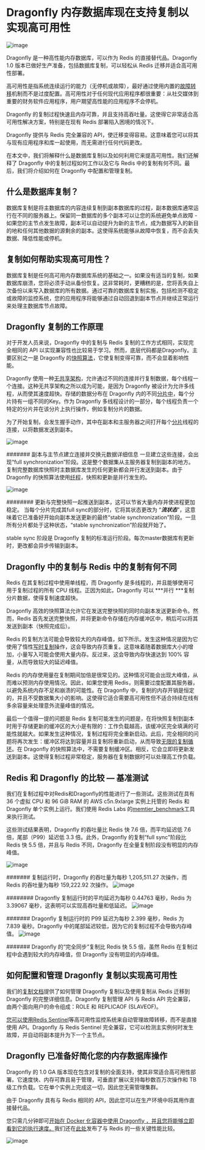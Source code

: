 # Dragonfly 内存数据库现在支持复制以实现高可用性
![image](../images/tijrR6u5OP6U3C5b5rc2mHeYLRwz9F5Eofvzzn49gEM.png)

Dragonfly 是一种高性能内存数据库，可以作为 Redis 的直接替代品。Dragonfly 1.0 版本已做好生产准备，包括数据库复制，可以轻松从 Redis 迁移并适合高可用性部署。

高可用性是指系统连续运行的能力（无停机或故障），最好通过使用内置的[故障转移](https://www.techtarget.com/searchstorage/definition/failover)机制而不是过度配置。高可用性对于任何现代应用程序都很重要：从社交媒体到重要的财务软件应用程序，用户期望高性能的应用程序不会停机。

Dragonfly 的复制过程快速且内存可靠，并且支持高吞吐量。这使得它非常适合高可用性解决方案，特别是在现有 Redis 部署陷入困境的情况下。

Dragonfly 提供与 Redis 完全兼容的 API，使迁移变得容易。这意味着您可以将其与现有应用程序和库一起使用，而无需进行任何代码更改。

在本文中，我们将解释什么是数据库复制以及如何利用它来提高可用性。我们还解释了 Dragonfly 中的复制过程如何工作以及它与 Redis 中的复制有何不同。最后，我们将介绍如何在 Dragonfly 中配置和管理复制。

## 什么是数据库复制？
数据库复制是将主数据库的内容连续复制到副本数据库的过程，副本数据库通常运行在不同的服务器上。保留同一数据库的多个副本可以让您的系统避免单点故障 - 如果您的主节点发生故障，副本可以自动提升为新的主节点，成为数据写入的新目的地和任何其他数据的源剩余的副本。这使得系统能够从故障中恢复，而不会丢失数据、降低性能或停机。

## 复制如何帮助实现高可用性？
数据库复制是任何高可用内存数据库系统的基础之一。如果没有适当的复制，如果数据库崩溃，您将必须手动从备份恢复。这非常耗时，更糟糕的是，您将丢失自上次备份以来写入数据库的所有数据。通过可靠的数据库复制实施，包括检测不稳定或故障的监控系统，您的应用程序将能够通过自动回退到副本节点并继续正常运行来处理主数据库节点故障。

## Dragonfly 复制的工作原理
对于开发人员来说，Dragonfly 中的复制与 Redis 复制的工作方式相同，实现完全相同的 API 以实现兼容性也比较易于学习。然而，底层代码都是Dragonfly。主要区别之一是 Dragonfly 的[快照算法](https://www.dragonflydb.io/blog/balanced-vs-unbalanced)，它使复制变得可靠，而不会显着影响性能。

Dragonfly 使用一种[无​​共享架构](https://en.wikipedia.org/wiki/Shared-nothing_architecture)，允许通过不同的连接并行复制数据，每个线程一个连接。这种无共享架构之所以成为可能，是因为 Dragonfly 被设计为允许多线程，从而使其速度超快。存储的数据分布在 Dragonfly 内的不同[分片中](https://en.wikipedia.org/wiki/Shard_(database_architecture))，每个分片持有一组不同的Key。作为 Dragonfly 多线程设计的一部分，每个线程负责一个特定的分片并在该分片上执行操作，例如复制分片的数据。

为了开始复制，会发生握手动作，其中在副本和主服务器之间打开每个[分片](https://en.wikipedia.org/wiki/Shard_(database_architecture))线程的连接，以将数据发送到副本。

![image](../images/nLdeSC0V0_V2JeLaAvnTDqmhBpxaaDKtbfQ5qm45rWY.png)

####### 副本与主节点建立连接并交换元数据详细信息
一旦建立这些连接，会出现“full synchronization”阶段。这是整个数据集从主服务器复制到副本的地方。复制完整数据库快照时主数据库发生的任何更新都会并行发送到副本。由于 Dragonfly 的快照算法使用[纤程](https://en.wikipedia.org/wiki/Fiber_(computer_science))，快照和更新是并行发生的。

![image](../images/vnpWatqR6-5YmE6k-2zNJ1plGXQaAc_itbOCxMFZhWs.png)

######## 更新与完整快照一起推送到副本，这可以节省大量内存并使进程更加稳定。
当每个分片完成其full sync的部分时，它将其状态更改为 “***流状态***”，这意味着它已准备好开始向副本发送更新的最终“stable synchronization”阶段。一旦所有分片都处于这种状态，“stable synchronization”阶段就开始了。

stable sync 阶段是 Dragonfly 复制的标准运行阶段。每次master数据库有更新时，更改都会异步传输到副本。

## Dragonfly 中的复制与 Redis 中的复制有何不同
Redis 在其复制过程中使用单线程，而 Dragonfly 是多线程的，并且能够使用可用于复制过程的所有 CPU 线程。正因为如此，Dragonfly 可以 ***并行 ***复制分片数据，使得复制速度超快。

Dragonfly 高效的快照算法允许它在发送完整快照的同时向副本发送更新命令。然而，Redis 首先发送完整快照，并将更新命令存储在内存缓冲区中，稍后可以将其发送到副本（快照完成后）。

Redis 的复制方法可能会导致较大的内存峰值，如下所示。发生这种情况是因为它使用了惰性[写时复制](https://en.wikipedia.org/wiki/Copy-on-write)操作，这会导致内存页重复。这意味着随着数据库大小的增加，小量写入​​可能会使用大量内存。反过来，这会导致内存快速达到 100% 容量，从而导致较大的延迟峰值。

Redis 的内存使用量在复制期间加倍是很常见的。这种情况可能会出现大峰值，从而难以预测内存使用情况。因此，如果您使用 Redis，则需要过度配置其服务器，以避免系统内存不足和崩溃的可能性。在 Dragonfly 中，复制的内存开销是恒定的，并且不受数据集大小的影响。这使得它适合需要高可用性但不适合持续在线有多余容量来处理意外流量峰值的情况。

最后一个值得一提的问题是 Redis 复制可能发生的问题是，在将快照复制到副本时用于存储更新的缓冲区的大小是有限的：工作负载越高，该缓冲区完全填满的可能性就越大。如果发生这种情况，复制过程将完全重新启动。此后，完全相同的问题将再次发生：缓冲区将达到容量并且复制将重新启动，从而导致[无限的复制循环](https://redis.com/blog/the-endless-redis-replication-loop-what-why-and-how-to-solve-it/)。在 Dragonfly 的快照算法中，不需要复制缓冲区。相反，它会立即将更新发送到副本。这使得复制过程非常稳定，服务器在复制数据时可以处理高工作负载。

## Redis 和 Dragonfly 的比较 — 基准测试
我们在复制过程中对Redis和Dragonfly的性能进行了一些测试。这些测试在具有 36 个虚拟 CPU 和 96 GiB RAM 的 AWS c5n.9xlarge 实例上托管的 Redis 和 Dragonfly 单个实例上运行。我们使用 Redis Labs 的[memtier\_benchmark](https://github.com/RedisLabs/memtier_benchmark)工具来执行测试。

这些测试结果表明，Dragonfly 的吞吐量比 Redis 快 7.6 倍，而平均延迟低 7.6 倍，尾部（P99）延迟低 3.3 倍。此外，Dragonfly 的复制“full sync”阶段比 Redis 快 5.5 倍，并且与 Redis 不同，Dragonfly 在全量复制阶段没有明显的内存峰值。

![image](../images/AkwUhGHKJmK8e0M1zdpeLJn6Whlc8oEJRZrPtVRnjfA.png)

####### 复制运行时，Dragonfly 的吞吐量为每秒 1,205,511.27 次操作，而 Redis 的吞吐量为每秒 159,222.92 次操作。
![image](../images/0Yg9xLWVDVS7VDUiuaFw_nbkUtaC6CDQWG1dvjCNrLQ.png)

######## Dragonfly 复制运行时的平均延迟为每秒 0.44763 毫秒，Redis 为 3.39067 毫秒，这表明可以实现高吞吐量和低延迟。
![image](../images/rOkdcGN-J5P-Pp2eTD9K1rwYXZ80-uGgBK_X9MPAmJc.png)

####### Dragonfly 复制运行时的 P99 延迟为每秒 2.399 毫秒，Redis 为 7.839 毫秒。Dragonfly 中的尾部延迟较低，因为它的复制过程不会导致内存峰值。
![image](../images/IrYIBz1_fMnrhbWsg9kGabAxvjII_tHUMqDL2uIol_g.png)

####### Dragonfly 的“完全同步”复制比 Redis 快 5.5 倍，虽然 Redis 在复制过程中会遇到较大的内存峰值，但 Dragonfly 没有明显的内存峰值。
## 如何配置和管理 Dragonfly 复制以实现高可用性
我们的[复制文档](https://www.dragonflydb.io/docs/managing-dragonfly/replication)提供了如何管理 Dragonfly 复制以及使用复制从 Redis 迁移到 Dragonfly 的完整详细信息。Dragonfly 复制管理 API 与 Redis API 完全兼容，由两个面向用户的命令组成：ROLE 和 REPLICAOF (SLAVEOF)。

[您可以使用Redis Sentinel](https://redis.io/docs/management/sentinel/)等高可用性监控系统来自动管理故障转移，而不是直接使用 API。Dragonfly 与 Redis Sentinel 完全兼容，它可以检测主实例何时发生故障，并自动将副本提升为下一个主节点。

## Dragonfly 已准备好简化您的内存数据库操作
Dragonfly 的 1.0 GA 版本现在包含对复制的全面支持，使其非常适合高可用性部署。它速度快、内存可靠且易于管理，可垂直扩展以支持每秒数百万次操作和 TB 级工作负载。它在单个实例上完成这一切，因此您无需管理集群。

由于 Dragonfly 具有与 Redis 相同的 API，因此您可以在生产环境中将其用作直接替代品。

您只需几分钟即可[开始在 Docker 化容器中使用 Dragonfly ，并且您将能够立即看到它的执行速度。](https://github.com/dragonflydb/dragonfly/blob/main/docs/quick-start/README.md)我们还在[此处](https://www.dragonflydb.io/blog/scaling-performance-redis-vs-dragonfly)发布了与 Redis 的一些关键性能比较。

![image](../imagess/Nq2DN8w2lWawiAMBG1vLHtL2s7Ufbj7t_5CYM__ZBZw.png)

